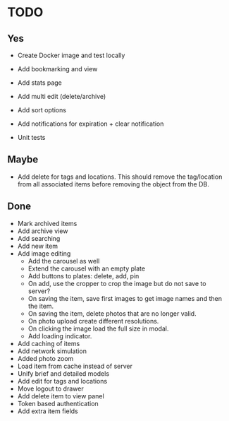 # TODO

## Yes

- Create Docker image and test locally

- Add bookmarking and view

- Add stats page

- Add multi edit (delete/archive)
- Add sort options

- Add notifications for expiration + clear notification

- Unit tests

## Maybe

- Add delete for tags and locations. 
This should remove the tag/location from all associated
items before removing the object from the DB.

## Done

- Mark archived items
- Add archive view
- Add searching
- Add new item
- Add image editing
  - Add the carousel as well
  - Extend the carousel with an empty plate
  - Add buttons to plates: delete, add, pin
  - On add, use the cropper to crop the image but do not save to server?
  - On saving the item, save first images to get image names and then the item.
  - On saving the item, delete photos that are no longer valid.
  - On photo upload create different resolutions.
  - On clicking the image load the full size in modal.
  - Add loading indicator.
- Add caching of items
- Add network simulation
- Added photo zoom
- Load item from cache instead of server
- Unify brief and detailed models
- Add edit for tags and locations
- Move logout to drawer
- Add delete item to view panel
- Token based authentication
- Add extra item fields